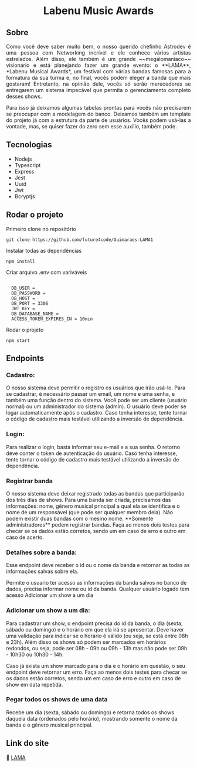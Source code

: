 
<!-- TITLE -->
 <h1 align="center" id="top"> Labenu Music Awards</h1>
 
 
 <!-- SOBRE -->
<h2> Sobre </h2>
<p align="justify">
 Como você deve saber muito bem, o nosso querido chefinho Astrodev é uma pessoa com Networking incrível e ele conhece vários artistas estrelados. Além disso, ele também é um grande ~~megalomaníaco~~ visionário e está planejando fazer um grande evento: o **LAMA**, *Labenu Musical Awards*, um festival  com várias bandas famosas para a formatura da sua turma e, no final, vocês podem eleger a banda que mais gostaram! Entretanto, na opinião dele, vocês só serão merecedores se entregarem um sistema impecável que permita o gerenciamento completo desses shows.

<p align="justify">
Para isso já deixamos algumas tabelas prontas para vocês não precisarem se preocupar com a modelagem do banco. Deixamos também um template do projeto já com a estrutura da parte de usuários. Vocês podem usá-las a vontade, mas, se quiser fazer do zero sem esse auxílio, também pode. </p>


<h2 id="site"> Tecnologias</h2>

* Nodejs
* Typescript
* Express
* Jest
* Uuid
* Jwt
* Bcryptjs

<h2>Rodar o projeto</h2>

Primeiro clone no repositório

    git clone https://github.com/future4code/Guimaraes-LAMA1

Instalar todas as dependências 

    npm install

Criar arquivo .env com variváveis
```

  DB_USER = 
  DB_PASSWORD = 
  DB_HOST =
  DB_PORT = 3306
  JWT_KEY = 
  DB_DATABASE_NAME = 
  ACCESS_TOKEN_EXPIRES_IN = 10min
  ```

Rodar o projeto

    npm start



<h2>Endpoints</h2>


<h3>Cadastro:</h3> O nosso sistema deve permitir o registro os usuários que irão usá-lo. Para se cadastrar, é necessário passar um email, um nome e uma senha, e também uma função dentro do sistema. Você pode ser um cliente (usuário normal) ou um administrador do sistema (admin). O usuário deve poder se logar automaticamente após o cadastro. Caso tenha interesse, tente tornar o código de cadastro mais testável utilizando a inversão de dependência.


<h3>Login:</h3> Para realizar o login, basta informar seu e-mail e a sua senha. O retorno deve conter o token de autenticação do usuário. Caso tenha interesse, tente tornar o código de cadastro mais testável utilizando a inversão de dependência.

<h3>Registrar banda</h3> O nosso sistema deve deixar registrado todas as bandas que participarão dos três dias de shows. Para uma banda ser criada, precisamos das informações: nome, gênero musical principal a qual ela se identifica e o nome de um responsável (que pode ser qualquer membro dela). Não podem existir duas bandas com o mesmo nome. **Somente administradores** podem registrar bandas. Faça ao menos dois testes para checar se os dados estão corretos, sendo um em caso de erro e outro em caso de acerto.

<h3>Detalhes sobre a banda:</h3> Esse endpoint deve receber o id ou o nome da banda e retornar as todas as informações salvas sobre ela.

Permite o usuario ter acesso as informações da banda salvos no banco de dados, precisa informar nome ou id da banda. Qualquer usuário logado tem acesso
Adicionar um show a um dia

<h3>Adicionar um show a um dia:</h3>
Para cadastrar um show, o endpoint precisa do id da banda, o dia (sexta, sábado ou domingo) e o horário em que ela irá se apresentar. Deve haver uma validação para indicar se o horário é válido (ou seja, se está entre 08h e 23h). Além disso os shows só podem ser marcados em horários redondos, ou seja, pode ser 08h - 09h ou 09h - 13h mas não pode ser 09h - 10h30 ou 10h30 - 14h.

Caso já exista um show marcado para o dia e o horário em questão, o seu endpoint deve retornar um erro. Faça ao menos dois testes para checar se os dados estão corretos, sendo um em caso de erro e outro em caso de show em data repetida.

<h3>Pegar todos os shows de uma data</h3>
Recebe um dia (sexta, sábado ou domingo) e retorna todos os shows daquela data (ordenados pelo horário), mostrando somente o nome da banda e o gênero musical principal.


<h2 id="site"> Link do site </h2>
<p>🔗 <a href=""> LAMA</a>  </p>

